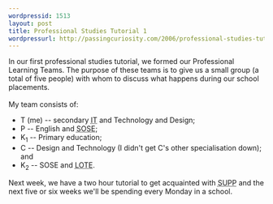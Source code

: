 ```yaml
---
wordpressid: 1513
layout: post
title: Professional Studies Tutorial 1
wordpressurl: http://passingcuriosity.com/2006/professional-studies-tutorial-1/
---
```

In our first professional studies tutorial, we formed our Professional Learning Teams. The purpose of these teams is to give us a small group (a total of five people) with whom to discuss what happens during our school placements.<br /><br />My team consists of:<ul>   <li>T (me) -- secondary <acronym title="Information Technology">IT</acronym> and Technology and Design;</li>   <li>P -- English and <acronym title="Studies of Society and Environment">SOSE</acronym>;</li>   <li>K<sub>1</sub> -- Primary education;</li>   <li>C -- Design and Technology (I didn't get C's other specialisation down); and</li>   <li>K<sub>2</sub> -- SOSE and <acronym title="Languages Other Than English">LOTE</acronym>.</li></ul>Next week, we have a two hour tutorial to get acquainted with <acronym title="School University Partnership Programme">SUPP</acronym> and the next five or six weeks we'll be spending every Monday in a school.
